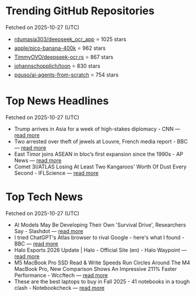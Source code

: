 # Trending GitHub Repositories
Fetched on 2025-10-27 (UTC)

- [rdumasia303/deepseek_ocr_app](https://github.com/rdumasia303/deepseek_ocr_app) ⭐ 1025 stars
- [apple/pico-banana-400k](https://github.com/apple/pico-banana-400k) ⭐ 962 stars
- [TimmyOVO/deepseek-ocr.rs](https://github.com/TimmyOVO/deepseek-ocr.rs) ⭐ 867 stars
- [johannschopplich/toon](https://github.com/johannschopplich/toon) ⭐ 830 stars
- [pguso/ai-agents-from-scratch](https://github.com/pguso/ai-agents-from-scratch) ⭐ 754 stars

# Top News Headlines
Fetched on 2025-10-27 (UTC)
- Trump arrives in Asia for a week of high-stakes diplomacy - CNN — [read more](https://www.cnn.com/politics/live-news/trump-asia-trip-china-10-26-25)
- Two arrested over theft of jewels at Louvre, French media report - BBC — [read more](https://www.bbc.com/news/articles/c2em38pdv0do)
- East Timor joins ASEAN in bloc’s first expansion since the 1990s - AP News — [read more](https://apnews.com/article/east-timor-asean-first-expansion-fbc05e88d80a998a5ea542806437a76c)
- Comet 3I/ATLAS Losing At Least Two Kangaroos' Worth Of Dust Every Second - IFLScience — [read more](https://www.iflscience.com/comet-3iatlas-losing-at-least-two-kangaroos-worth-of-dust-every-second-81317)

# Top Tech News
Fetched on 2025-10-27 (UTC)
- AI Models May Be Developing Their Own 'Survival Drive', Researchers Say - Slashdot — [read more](https://slashdot.org/story/25/10/25/2041220/ai-models-may-be-developing-their-own-survival-drive-researchers-say)
- I tried ChatGPT's Atlas browser to rival Google - here's what I found - BBC — [read more](https://www.bbc.com/news/articles/c20pdy1exxvo)
- Halo Esports 2026 Update | Halo - Official Site (en) - Halo Waypoint — [read more](https://www.halowaypoint.com/news/halo-esports-2026-update)
- M5 MacBook Pro SSD Read & Write Speeds Run Circles Around The M4 MacBook Pro, New Comparison Shows An Impressive 211% Faster Performance - Wccftech — [read more](https://wccftech.com/m5-macbook-pro-vs-m4-macbook-pro-ssd-read-and-write-speed-test-comparison/)
- These are the best laptops to buy in Fall 2025 - 41 notebooks in a tough clash - Notebookcheck — [read more](https://www.notebookcheck.net/These-are-the-best-laptops-to-buy-in-Fall-2025-41-notebooks-in-a-tough-clash.1142072.0.html)
